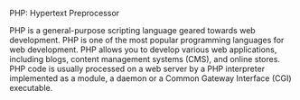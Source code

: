 PHP: Hypertext Preprocessor

PHP is a general-purpose scripting language geared towards web development.
PHP is one of the most popular programming languages for web development.
PHP allows you to develop various web applications, including blogs, content management systems (CMS), and online stores.
PHP code is usually processed on a web server by a PHP interpreter implemented as a module, a daemon or a Common Gateway Interface (CGI) executable.
